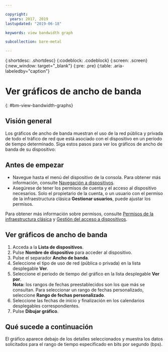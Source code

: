 ```yaml
---

copyright:
  years: 2017, 2019
lastupdated: "2019-06-18"

keywords: view bandwidth graph

subcollection: bare-metal

---
```


{:shortdesc: .shortdesc}
{:codeblock: .codeblock}
{:screen: .screen}
{:new_window: target="_blank"}
{:pre: .pre}
{:table: .aria-labeledby="caption"}

# Ver gráficos de ancho de banda
{: #bm-view-bandwidth-graphs}

## Visión general

Los gráficos de ancho de banda muestran el uso de la red pública y privada de todo el tráfico de red que está asociado con el dispositivo en un período de tiempo determinado. Siga estos pasos para ver los gráficos de ancho de banda de su dispositivo:

## Antes de empezar
* Navegue hasta el menú del dispositivo de la consola. Para obtener más información, consulte [Navegación a dispositivos](/docs/bare-metal?topic=virtual-servers-navigating-devices).
* Asegúrese de tener los permisos de cuenta y el acceso al dispositivo necesarios. Solo el propietario de la cuenta, o un usuario con el permiso de la infraestructura clásica **Gestionar usuarios**, puede ajustar los permisos.

Para obtener más información sobre permisos, consulte [Permisos de la infraestructura clásica](/docs/iam?topic=iam-infrapermission#infrapermission) y [Gestión del acceso a dispositivos](/docs/bare-metal?topic=virtual-servers-managing-device-access).

## Ver gráficos de ancho de banda

1. Acceda a la **Lista de dispositivos**.
2. Pulse **Nombre de dispositivo** para acceder al dispositivo.
3. Pulse el separador **Ancho de banda**.
4. Seleccione el tipo de uso de red (pública o privada) en la lista desplegable **Ver**.
5. Seleccione el periodo de tiempo del gráfico en la lista desplegable **Ver por**.<br/>**Nota:** los rangos de fechas preestablecidos son los que más se consultan. Para seleccionar un rango de fechas personalizado, seleccione **Rango de fechas personalizado**.
6. Seleccione las fechas de inicio y finalización en los calendarios desplegables correspondientes.
7. Pulse **Dibujar gráfico**.

## Qué sucede a continuación

El gráfico aparece debajo de los detalles seleccionados y muestra los datos solicitados para el rango de tiempo especificado en bits por segundo (bps).
